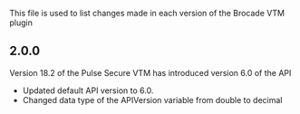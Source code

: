 ﻿This file is used to list changes made in each version of the Brocade VTM plugin

2.0.0
------
Version 18.2 of the Pulse Secure VTM has introduced version 6.0 of the API
- Updated default API version to 6.0. 
- Changed data type of the APIVersion variable from double to decimal
